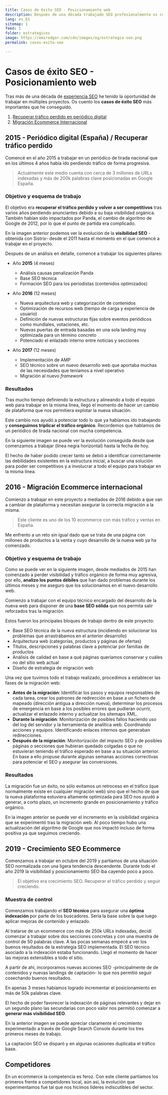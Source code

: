 ```yaml
---
title: Casos de éxito SEO - Posicionamiento web
description: Después de una década trabajado SEO profesionalmente os cuento mis aprendizajes
lang: es_ES
sitemap: 1
feed: 1
folder: estrategicos
image: https://emirodgar.com/cdn/images/og/estrategia-seo.png
permalink: casos-exito-seo

---
```


# Casos de éxito SEO - Posicionamiento web

Tras más de una década de [experiencia SEO](experiencia-seo) he tenido la oportunidad de trabajar en múltiples proyectos. Os cuento los **casos de éxito SEO** más importantes que he conseguido.

 1. [Recuperar tráfico perdido en periódico digital](#periodico)
 2. [Migración Ecommerce Internacional](#ecommerce)

## <a name="periodico"></a> 2015 - Periódico digital (España) / Recuperar tráfico perdido

Comencé en el año 2015 a trabajar en un periódico de tirada nacional que en los últimos 4 años había ido perdiendo tráfico de forma progresiva.

> Actualmente este medio cuenta con cerca de 3 millones de URLs indexadas y más de 200k palabras clave posicionadas en Google España.

### Objetivo y esquema de trabajo

El objetivo era **recuperar el tráfico perdido y volver a ser competitivos** tras varios años perdiendo anunciantes debido a su baja visibilidad orgánica. También habían sido impactados por Panda, el cambio de algoritmo de Google de 2012, por lo que el punto de partida era complicado.

<amp-img alt="Estado inicial caso éxito - pérdida de visibilidad orgánica"
  src="https://i.imgur.com/esO1WW0.png"
  width="1132"
  height="395"
  layout="responsive">
</amp-img>

En la imagen anterior podemos ver la evolución de la **visibilidad SEO** -obtenida con Sistrix- desde el 2011 hasta el momento en el que comencé a trabajar en el proyecto.

Después de un análisis en detalle, comencé a trabajar los siguientes pilares:

- Año **2015** (4 meses)
  - Análisis causas penalización Panda
  - Base SEO técnica
  - Formación SEO para los periodistas (contenidos optimizados)
  
- Año **2016** (12  meses)
     -  Nueva arquitectura web y categorización de contenidos
     -  Optimización de recursos web (tiempo de carga y experiencia de usuario)
     - Definición de nuevas estructuras fijas sobre eventos periódicos como mundiales, votaciones, etc. 
     - Nuevas puertas de entrada basadas en una sola landing muy optimizada para un término concreto
     - Potenciado el enlazado interno entre noticias y secciones
 - Año **2017** (12 meses)
   - Implementación de AMP
   - SEO técnico sobre un nuevo desarrollo web que aportaba muchas de las necesidades que teníamos a nivel operativo 
   - Migración al nuevo *framework* 

### Resultados

Tras mucho tiempo definiendo la estructura y alineando a todo el equipo web para trabajar en la misma línea, llegó el momento de hacer un cambio de plataforma que nos permitiera explotar la nueva situación.

Este cambio nos ayudó a potenciar todo lo que ya habíamos ido trabajando y **conseguimos triplicar el tráfico orgánico**. Recordemos que hablamos de un periódico de tirada nacional con mucha competencia. 

En la siguiente imagen se puede ver la evolución conseguida desde que comenzamos a trabajar (línea negra horizontal) hasta la fecha de hoy.

<amp-img alt="Caso éxito SEO: Visibilidad orgánica (Sistrix) desde 2011 a 2019"
  src="https://i.imgur.com/n08VP9W.png"
  width="1132"
  height="390"
  layout="responsive">
</amp-img>

El hecho de haber podido crecer tanto se debió a identificar correctamente las debilidades existentes en la estructura inicial, a buscar una solución para poder ser competitivos y a involucrar a todo el equipo para trabajar en la misma línea.

## <a name="ecommerce"></a> 2016 - Migración Ecommerce internacional

Comienzo a trabajar en este proyecto a mediados de 2016 debido a que van a cambiar de plataforma y necesitan asegurar la correcta migración a la misma. 

> Este cliente es uno de los 10 ecommerce con más tráfico y ventas en España.

Me enfrento a un reto sin igual dado que se trata de una página con millones de productos a la venta y cuyo desarrollo de la nueva web ya ha comenzado.

### Objetivo y esquema de trabajo

Como se puede ver en la siguiente imagen, desde mediados de 2015 han comenzado a perder visibilidad y tráfico orgánico de forma muy agresiva, por ello, **analizo los puntos débiles** que han dado problemas durante los últimos meses y me aseguro que los solucionamos en el nuevo desarrollo web. 

<amp-img alt="Visibilidad en caída libre desde comienzos de 2016"
  src="https://i.imgur.com/6HUkSGh.png"
  width="790"
  height="394"
  layout="responsive">
</amp-img>

Comienzo a trabajar con el equipo técnico encargado del desarrollo de la nueva web para disponer de una **base SEO sólida** que nos permita salir reforzados tras la migración.

Estos fueron los principales bloques de trabajo dentro de este proyecto:

- Base SEO técnica de la nueva estructura (incidiendo en solucionar los problemas que arrastrábamos en el anterior desarrollo)
- Arquitectura web (categorías, productos y páginas de ofertas)
- Títulos, descripciones y palabras clave a potenciar por familias de productos
- Análisis de calidad en base a qué páginas queríamos conservar y cuáles no del sitio web actual
- Diseño de estrategia de migración web

Una vez que tuvimos todo el trabajo realizado, procedimos a establecer las fases de la migración web:

- **Antes de la migración**:  Identificar los pasos y equipos responsables de cada tarea, crear los patrones de redirección en base a un fichero de mapeado (dirección antigua a dirección nueva), determinar los procesos de emergencia en base a los posibles errores que pudieran ocurrir, actualizar el enlazado interno y actualizar los sitemaps XML.
- **Durante la migración**: Monitorización de posibles fallos haciendo uso del log del servidor y la herramienta de analítica web. Coordinando acciones y equipos. Identificando enlaces internos que generaban redirecciones.
- **Después de la migración**: Monitorización del impacto SEO y de posibles páginas o secciones que hubieran quedado colgadas o que no estuvieran teniendo el tráfico esperado en base a su situación anterior. En base a ello propuse durante algunas semanas acciones correctivas para potenciar el SEO y asegurar las conversiones.


### Resultados

La migración fue un éxito, no sólo evitamos un retroceso en el tráfico (que normalmente existe en cualquier migración web) sino que el hecho de que la nueva plataforma estuviera altamente optimizada para SEO nos ayudó a generar, a corto plazo, un incremento grande en posicionamiento y tráfico orgánico.

<amp-img alt="Caso de éxito migración SEO - Emirodgar"
  src="https://i.imgur.com/88J5XxI.png"
  width="1145"
  height="406"
  layout="responsive">
</amp-img>

En la imagen anterior se puede ver el incremento en la visibilidad orgánica que se experimentó tras la migración web. Al poco tiempo hubo una actualización del algoritmo de Google que nos impactó incluso de forma positiva ya que seguimos creciendo.

## <a name="ecommerce-local"></a> 2019 - Crecimiento SEO Ecommerce

Comenzamos a trabajar en octubre del 2019 y partíamos de una situación SEO normalizada con una ligera tendencia descendente.  Durante todo el año 2019 la visibilidad y posicionamiento SEO iba cayendo poco a poco.

> El objetivo era crecimiento SEO. Recuperar el tráfico perdido y seguir creciendo. 



### Muestra de control

Comenzamos trabajando el **SEO técnico** para asegurar una **óptima indexación** por parte de los buscadores. Sería la base sobre la que luego aplicar mejoras de contenido y enlazado.

Al tratarse de un ecommerce con más de 250k URLs indexadas, decidí comenzar a trabajar sobre dos secciones concretas y con una muestra de control de 50 palabras clave. A las pocas semanas empecé a ver los buenos resultados de la estrategia SEO implementada. El SEO técnico asociado a la indexación estaba funcionando. Llegó el momento de hacer las mejoras extensibles a todo el sitio.

<amp-twitter 
  width="375"
  height="472"
  layout="responsive"
  data-tweetid="1194162193819996161">
</amp-twitter>

A partir de ahí, incorporamos nuevas acciones SEO -principalmente de de contenidos y nuevas landings de captación-  lo que nos permitió seguir cosechando buenos resultados.

En apenas 3 meses habíamos logrado incrementar el posicionamiento en más de 50k palabras clave. 

<amp-twitter 
  width="375"
  height="472"
  layout="responsive"
  data-tweetid="1217425681434447878">
</amp-twitter>

El hecho de poder favorecer la indexación de páginas relevantes y dejar en un segundo plano las secundarias con poco valor nos permitió comenzar a **generar más visibilidad SEO**.


<amp-twitter 
  width="375"
  height="472"
  layout="responsive"
  data-tweetid="1217425687008751622">
</amp-twitter>

En la anterior imagen se puede apreciar claramente el crecimiento experimentado a través de Google Search Console durante los tres primeros meses de trabajo. 

La captación SEO se disparó y en algunas ocasiones duplicaba el tráfico base.





## Competidores

En un ecommerce la competencia es feroz. Con este cliente partíamos los primeros frente a competidores local, aún así, la evolución que experimentamos fue tal que nos hicimos líderes indiscutibles del sector.

<amp-twitter 
  width="375"
  height="472"
  layout="responsive"
  data-tweetid="1195263005287755783">
</amp-twitter>




<!--stackedit_data:
eyJoaXN0b3J5IjpbLTEwNDE0Njg1NCwxNjE5ODYyNTUsMTY4MD
QzMzIyNywtNTk4MTg5MzMxLC0xMzg0NzUxNzM3LC0xODI0NjY5
NDg1XX0=
-->